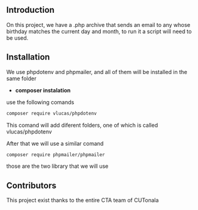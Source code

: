 ## Introduction

On this project, we have a .php archive that sends an email to 
any whose birthday matches the current day and month, to run it 
a script will need to be used.


## Installation

We use phpdotenv and phpmailer, and all of them will be installed in the same folder

- **composer instalation** 

use the following comands

```bash
composer require vlucas/phpdotenv
```

This comand will add diferent folders, one of which is called vlucas/phpdotenv

After that we will use a similar comand

```bash
composer require phpmailer/phpmailer
```

those are the two library that we will use 


## Contributors

This project exist thanks to the entire CTA team of CUTonala



